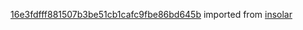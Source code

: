 [16e3fdfff881507b3be51cb1cafc9fbe86bd645b](https://github.com/insolar/insolar/commit/16e3fdfff881507b3be51cb1cafc9fbe86bd645b) imported from [insolar](https://github.com/insolar/insolar)
